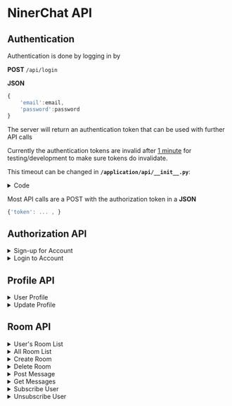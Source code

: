 
# NinerChat API

## Authentication

Authentication is done by logging in by 

**POST** `/api/login`

**JSON** 
```javascript
{
    'email':email,
    'password':password
}
```

The server will return an authentication token that can be used with further API calls

Currently the authentication tokens are invalid after <u>1 minute</u> for testing/development to make sure tokens do invalidate.

This timeout can be changed in **`/application/api/__init__.py`**:
<details>
<summary>Code</summary>

```python
def encode_token(user_id):
""" Generates token for authorization"""
        
...
        
payload = {
    'exp': dt.datetime.utcnow() + dt.timedelta(minutes=1),
    'iat': dt.datetime.utcnow(),
    'sub': user_id
}
```
</details>

Most API calls are a POST with the authorization token in a **JSON** 
```javascript
{'token': ... , }
```

## Authorization API
<details>
<summary>Sign-up for Account</summary>

__POST__ `/api/signup` 

__JSON__ 
```javascript
{
    'name': name,
    'email': email, 
    'password': password, 
    'college': college, 
    'major': major 
} 
```

__RETURN__
```javascript
{
    status: status,
    message: message,
    token: token
}
```
</details>

<details>
<summary>Login to Account</summary>

__POST__ `/api/signup`

__JSON__
```javascript
{
    'email':email,
    'password':password
}
```
__RETURN__
```javascript
{
    token: token ,
}
```
</details>

## Profile API

<details>
<summary>User Profile</summary>

__POST__ `/api/profile`

__JSON__
```javascript
{
    'token':token
}
```
__RETURN__
```javascript
{
    status: status,
    message: message,
    name: name, 
    email: email, 
    college: college, 
    major: major, 
    admin: true or false
}
```
</details>

<details>
<summary>Update Profile</summary>

__POST__ `/api/profile/update`

__JSON__
```javascript
{
    'token': token,
    'name': name,
    'old_password': old_password,
    'password': password,
    'college': college,
    'major': major
}
```
__RETURN__
```javascript
{
    status: status,
    message: message
}
```
</details>

## Room API

<details>
<summary>User's Room List</summary>

__POST__ `/api/room`

__JSON__
```javascript
{
    'token': token
}
```
__RETURN__
```javascript
{
    status: status,
    public_rooms: [
        {
            id: id,
            name: name,
            public: true or false
        },
        ...
    ],
    private_rooms: [
        {
            id: id,
            name: name,
            public: true or false
        },
        ...
    ]
}
```
</details>

<details>
<summary>All Room List</summary>

__POST__ `/api/room/all`

__JSON__
```javascript
{
    'token': token
}
```
__RETURN__
```javascript
{
    status: status,
    public_rooms: [
        {
            id: id,
            name: name,
            public: true or false
        },
        ...
    ],
    private_rooms: [
        {
            id: id,
            name: name,
            public: true or false
        },
        ...
    ]
}
```
</details>

<details>
<summary>Create Room</summary>

__POST__ `/api/room/create`

__JSON__
```javascript
{
    'token': token
    'name': name,
    'public': true or false
}
```
__RETURN__
```javascript
{
    status: status,
    message: message
}
```
</details>

<details>
<summary>Delete Room</summary>

__POST__ `/api/room/<id>/delete`

__JSON__
```javascript
{
    'token': token
}
```
__RETURN__
```javascript
{
    status: status,
    message: message
}
```
</details>

<details>
<summary>Post Message</summary>

__POST__ `/api/room/<id>`

__JSON__
```javascript
{
    'token': token,
    'text': text
}
```
__RETURN__
```javascript
{
    status: status,
    message: message
}
```
</details>

<details>
<summary>Get Messages</summary>

__POST__ `/api/room/<id>/messages`

__JSON__
```javascript
{
    'token': token,
}
```
__RETURN__
```javascript
{
    status: status,
    message: message,
    messages: [
        {
            id:id,
            time:timestamp,
            name:username,
            text:text,
            type: 'out' or 'in'
        },
        ...
    ]
}
```
</details>

<details>
<summary>Subscribe User</summary>

__POST__ `/api/room/<room_id>/subscribe/<user_id>`

__JSON__
```javascript
{
    'token': token    
}
```
__RETURN__
```javascript
{
    status: status,
    message: message
}
```
</details>

<details>
<summary>Unsubscribe User</summary>

__POST__ `/api/room/<room_id>/unsubscribe/<user_id>`

__JSON__
```javascript
{
    'token': token    
}
```
__RETURN__
```javascript
{
    status: status,
    message: message
}
```
</details>

